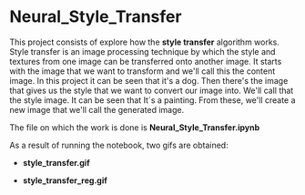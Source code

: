 # Neural_Style_Transfer
This project consists of explore how the **style
transfer** algorithm works.
Style transfer is an image processing technique by which the style and textures from one image can be transferred onto another image. 
It starts with the image that we want to transform and we'll call
this the content image. In this project it can be seen that it's a dog. Then there's the
image that gives us the style that we want to convert our image into.  We'll call that the style image. It can be seen that It´s a painting. From these, we'll create a new image that we'll call the generated image.

The file on which the work is done is **Neural_Style_Transfer.ipynb**

As a result of running the notebook, two gifs are obtained:

  - **style_transfer.gif**

  - **style_transfer_reg.gif**
